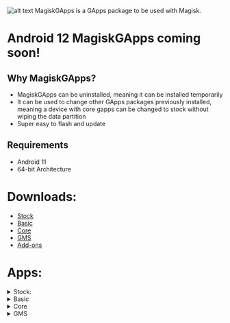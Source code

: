 ![alt text](https://raw.githubusercontent.com/wacko1805/MagiskGapps/assets/images/magisk-3.png "Logo Title Text 1")
MagiskGApps is a GApps package to be used with Magisk. 

# Android 12 MagiskGApps coming soon!

## Why MagiskGApps?

 * MagiskGApps can be uninstalled, meaning it can be installed temporarily
 * It can be used to change other GApps packages previously installed, meaning a device with core gapps can be changed to stock without wiping the data partition
 * Super easy to flash and update

## Requirements
- Android 11 
- 64-bit Architecture 

# Downloads:
* [Stock](https://sourceforge.net/projects/magiskgapps/files/r/Stock/)
* [Basic](https://sourceforge.net/projects/magiskgapps/files/r/Basic/)
* [Core](https://sourceforge.net/projects/magiskgapps/files/r/Core/)
* [GMS](https://sourceforge.net/projects/magiskgapps/files/r/GMS)
* [Add-ons](https://sourceforge.net/projects/magiskgapps/files/addons/)


# Apps:
<details>
<summary>Stock:</summary>
<br>

-   Google Clock
-   Google Play Store
-   Digital Wellbeing
-   Vanced Manager
-   Google Dialer
-   Google Messages
-   Google Contacts
-   Google Drive
-   Gmail
-   Google Calculator
-   Google/Pixel Setup  
    Wizard
-   Google Maps
-   Google Photos
-   GBoard
-   Google Calendar
-   Google Feedback
-   Pixel Launcher
-   Google Files
-   Google
-   Google Play Games
 -   GMS
-   Google Service Framework
-   Google Calendar Sync
-   Google contacts Sync
-   ExtraFiles
-   Google Carrier Services
-   Device Health Services
-   Android Device Policy
-   Google Partner Setup
-   Device Personalization  
    Services
-   Google Markup
-   Google Sounds
-   Google Wallpaper
</details>


<details>
<summary>Basic</summary>
<br>

-   Google Clock
-   Vanced Manager
-   Digital Wellbeing
-   Google Dialer
-   Google Messages
-   Google Contacts
  

### Behind the scenes:

  
-   GMS
-   Google Service Framework
-   Google Calendar Sync
-   Google contacts Sync
-   ExtraFiles
-   Google Carrier Services
</details>


<details>
<summary>Core</summary>
<br>

-   Google Play Store
-   GMS
-   Google Service Framework
-   Google Calendar Sync
-   Google contacts Sync
-   ExtraFiles
</details>

<details>
<summary>GMS</summary>
<br>

-   Google Service Framework
-   Google Calendar Sync
-   Google contacts Sync
-   ExtraFiles
</details>

